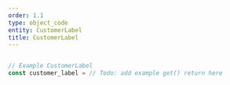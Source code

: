 ```yaml
---
order: 1.1
type: object_code
entity: CustomerLabel
title: CustomerLabel
---
```


```javascript

// Example CustomerLabel
const customer_label = // Todo: add example get() return here

```
